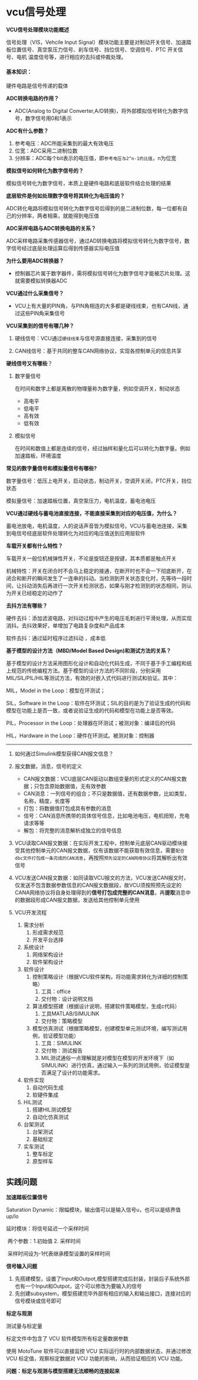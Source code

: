 # vcu信号处理

**VCU信号处理模块功能概述**

信号处理（VIS，Vehcile Input Signal）模块功能主要是对制动开关信号、加速踏板位置信号、真空泵压力信号、刹车信号、挡位信号、空调信号、PTC 开关信号、电机 温度信号等，进行相应的去抖或仲裁处理。

#### 基本知识：

硬件电路是信号传递的载体

**ADC转换电路的作用？**

- ADC(Analog to Digital Converter,A/D转换)，将外部模拟信号转化为数字信号，数字信号用0和1表示	

**ADC有什么参数？**

1. 参考电压：ADC所能采集到的最大有效电压
2. 位宽：ADC采用二进制位数
3. 分辨率：ADC每个bit表示的电压值，即`参考电压与2^n-1的比值`，n为位宽

**模拟信号如何转化为数字信号的？**

模拟信号转化为数字信号，本质上是硬件电路和底层软件结合处理的结果

**底层软件是何如处理数字信号将其转化为电压值的？**

ADC转化电路将模拟信号转化为数字信号后得到的是二进制位数，每一位都有自己的分辨率，两者相乘，就能得到电压值

**ADC采样电路与ADC转换电路的关系？**

ADC采样电路采集传感器信号，通过AD转换电路将模拟信号转化为数字信号，数字信号经过底层处理运算后得到传感器实际电压值

**为什么要用ADC转换器？**

- 控制器芯片属于数字器件，需将模拟信号转化为数字信号才能被芯片处理。这就需要模拟转换器ADC

**VCU通过什么采集信号？**

- VCU上有大量的PIN角，与PIN角相连的大多都是硬线线束，也有CAN线，通过这些PIN角采集信号

**VCU采集到的信号有哪几种？**

1. 硬线信号：VCU通过`硬线线束`与信号源直接连接，采集到的信号

2. CAN线信号：基于共同的整车CAN网络协议，实现各控制单元的信息共享

**硬线信号又有哪些**？

1. 数字量信号

   在时间和数字上都是离散的物理量称为数字量，例如空调开关，制动状态

   - 高电平
   - 低电平
   - 高有效
   - 低有效

2. 模拟信号

   在时间和数值上都是连续的信号，经过抽样和量化后可以转化为数字量。例如加速踏板，环境温度

**常见的数字量信号和模拟量信号有哪些?**

数字量信号：低压上电开关，启动状态，制动开关，空调开关闭，PTC开关，挡位状态

模拟量信号：加速踏板位置，真空泵压力，电机温度，蓄电池电压

**VCU通过硬线与蓄电池直接连接，不能直接采集到对应的电压值，为什么？**

蓄电池放电，电机温度，人的说话声音皆为模拟信号。VCU与蓄电池连接，采集到电信号经底层软件处理转化为对应的电压值送到应用层软件

**车载开关都有什么特性？**

车载开关一般位机械弹性开关，不论是旋钮还是按键，其本质都是触点开关

机械特性：开关在闭合时不会马上稳定的接通，在断开时也不会一下彻底断开，在闭合和断开的瞬间发生了一连串的抖动。当检测到开关状态变化时，先等待一段时间，让抖动消失后再进行一次开关检测状态，如果与刚才检测到的状态相同，则认为开关已经稳定的动作了

**去抖方法有哪些？**

硬件去抖：添加滤波电路，对抖动过程中产生的电压毛刺进行平滑处理，从而实现消抖。去抖效果好，单增加了电路复杂度和产品成本

软件去抖：通过延时程序过滤抖动 ，成本低

**基于模型的设计方法（MBD/Model Based Design)和测试方法的关系？**

基于模型的设计方法采用图形化设计和自动化代码生成，不同于基于手工编程和纸上规范的传统编程方法。基于模型的设计方法的不同阶段，分别采用MIL/SIL/PIL/HIL等测试方法，有效的对嵌入式代码进行测试和验证。其中：

MIL，Model in the Loop：模型在环测试；

SIL，Software in the Loop：软件在环测试；SIL的目的是为了验证生成的代码和模型在功能上是否一致，或者说验证生成的代码和模型在功能上是否等效。

PIL，Processor in the Loop：处理器在环测试；被测对象：编译后的代码

HIL，Hardware in the Loop：硬件在环测试。被测对象：控制器

<hr>

1. 如何通过Simulink模型获得CAN报文信息？
2. 报文数据，消息，信号的定义
   - CAN报文数据：VCU底层CAN驱动以数组变量的形式定义的CAN报文数据；只包含原始数据值，无有效参数
   - CAN消息：一列信号的组合；不只是数据值，还有数据参数，比如类型，名称，精度，长度等
   - 打包：将数据值打包成具有参数的消息
   - 信号：CAN消息所携带的具体信号信息，比如电池电压，电机扭矩，充电请求等等
   - 解包：将完整的消息解析成独立的信号信息

3. VCU读取CAN报文数据：在实际开发工程中，控制单元底层CAN驱动模块接受其他控制单元的CAN报文数据，仅有该数据不能获取有效信息，需要`配合dbc文件打包成一条完成的CAN消息`，再按照`预先设定的CAN网络协议`将其解析出有效信号
4. VCU发送CAN报文数据：如同读取VCU报文的方法，VCU发送CAN报文时，仅发送不包含数据参数信息的CAN报文数据段，故VCU须按照预先设定的CANA网络协议将自身处理得到的**信号打包成完整的CAN消息**，再**提取**消息中的数据段形成CAN报文数据，发送给其他控制单元使用

5. VCU开发流程
   1. 需求分析
      1. 形成需求规范
      2. 开发平台选择
   2. 系统设计
      1. 网络架构设计
      2. 软件架构设计
   3. 软件设计
      1. 控制策略设计（根据VCU软件架构，将功能需求转化为详细的控制策略）
         1. 工具：office
         2. 交付物：设计说明文档
      2. 算法模型搭建（根据设计说明，搭建软件策略模型，生成c代码）
         1. 工具MATLAB/SIMULINK
         2. 交付物：策略模型
      3. 模型仿真测试（根据策略模型，创建模型单元测试环境，编写测试用例，验证模型功能）
         1. 工具：SIMULINK
         2. 交付物：测试报告
         3. MIL测试通俗一点理解就是对模型在模型的开发环境下（如SIMULINK）进行仿真，通过输入一系列的测试用例，验证模型是否满足了设计的功能需求。
   4. 软件实现
      1. 自动代码生成
      2. 软硬件集成
   5. HIL测试
      1. 搭建HIL测试模型
      2. 自动化仿真测试
   6. 台架测试
      1. 台架测试
      2. 基础标定
   7. 实车测试
      1. 整车标定
      2. 原型样车

## 实践问题

**加速踏板位置信号**

Saturation Dynamic：限幅模块，输出值可以是输入信号u，也可以是结界值up/lo

延时模块：将信号延迟一个采样时间

​	两个参数：1.初始值 2. 采样时间

​	采样时间设为-1代表继承模型设置的采样时间

**信号输入问题**

1. 先搭建模型，设置了Input和Outpot,模型搭建完成后封装，封装后子系统外部也有一个Input和Outpot，这个可以修改为要输入的信号
2. 先创建subsystem，模型搭建完毕外部有相应的输入和输出接口，连接对应的信号模块或信号即可

**标定与观测**

测试量与标定量

标定文件中包含了 VCU 软件模型所有标定量数据参数

使用 MotoTune 软件可以直接监控 VCU 实际运行时的内部数据状态，并通过修改 VCU 标定值，观察标定数据对 VCU 功能的影响，从而验证相应的 VCU 功能。

**问题：标定与观测与模型搭建无法顺畅的连接起来**
